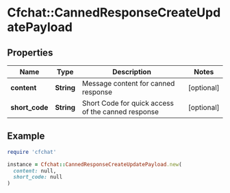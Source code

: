# Cfchat::CannedResponseCreateUpdatePayload

## Properties

| Name | Type | Description | Notes |
| ---- | ---- | ----------- | ----- |
| **content** | **String** | Message content for canned response | [optional] |
| **short_code** | **String** | Short Code for quick access of the canned response | [optional] |

## Example

```ruby
require 'cfchat'

instance = Cfchat::CannedResponseCreateUpdatePayload.new(
  content: null,
  short_code: null
)
```

